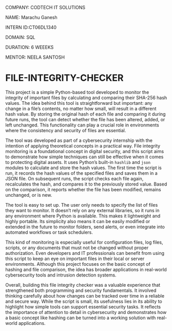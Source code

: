COMPANY: CODTECH IT SOLUTIONS

NAME: Marachu Ganesh

INTERN ID:CT06DL1340

DOMAIN: SQL

DURATION: 6 WEEEKS

MENTOR: NEELA SANTOSH

# FILE-INTEGRITY-CHECKER

This project is a simple Python-based tool developed to monitor the integrity of important files by calculating and comparing their SHA-256 hash values. The idea behind this tool is straightforward but important: any change in a file’s contents, no matter how small, will result in a different hash value. By storing the original hash of each file and comparing it during future runs, the tool can detect whether the file has been altered, added, or left unchanged. This functionality can play a crucial role in environments where the consistency and security of files are essential.

The tool was developed as part of a cybersecurity internship with the intention of applying theoretical concepts in a practical way. File integrity monitoring is a foundational concept in digital security, and this script aims to demonstrate how simple techniques can still be effective when it comes to protecting digital assets. It uses Python’s built-in `hashlib` and `json` modules to calculate and store the hash values. The first time the script is run, it records the hash values of the specified files and saves them in a JSON file. On subsequent runs, the script checks each file again, recalculates the hash, and compares it to the previously stored value. Based on the comparison, it reports whether the file has been modified, remains unchanged, or is new.

The tool is easy to set up. The user only needs to specify the list of files they want to monitor. It doesn’t rely on any external libraries, so it runs in any environment where Python is available. This makes it lightweight and highly portable. Its simplicity also means it can be easily modified or extended in the future to monitor folders, send alerts, or even integrate into automated workflows or task schedulers.

This kind of monitoring is especially useful for configuration files, log files, scripts, or any documents that must not be changed without proper authorization. Even developers and IT professionals can benefit from using this script to keep an eye on important files in their local or server environments. Although this project focuses on the basic concept of hashing and file comparison, the idea has broader applications in real-world cybersecurity tools and intrusion detection systems.

Overall, building this file integrity checker was a valuable experience that strengthened both programming and security fundamentals. It involved thinking carefully about how changes can be tracked over time in a reliable and secure way. While the script is small, its usefulness lies in its ability to highlight how simple tools can support essential security tasks. It reflects the importance of attention to detail in cybersecurity and demonstrates how a basic concept like hashing can be turned into a working solution with real-world applications.
